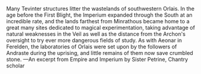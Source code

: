 Many Tevinter structures litter the wastelands of southwestern Orlais. In the age before the First Blight, the Imperium expanded through the South at an incredible rate, and the lands farthest from Minrathous became home to a great many sites dedicated to magical experimentation, taking advantage of natural weaknesses in the Veil as well as the distance from the Archon's oversight to try ever more dangerous fields of study. As with Aeonar in Ferelden, the laboratories of Orlais were set upon by the followers of Andraste during the uprising, and little remains of them now save crumbled stone.
—An excerpt from Empire and Imperium by Sister Petrine, Chantry scholar
